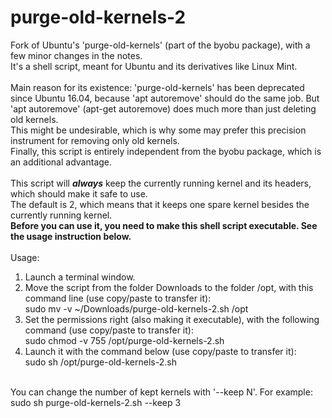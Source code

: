 # purge-old-kernels-2
Fork of Ubuntu's 'purge-old-kernels' (part of the byobu package), with a few minor changes in the notes.<br>
It's a shell script, meant for Ubuntu and its derivatives like Linux Mint.<br>
<br>
Main reason for its existence: 'purge-old-kernels' has been deprecated since Ubuntu 16.04, because 'apt autoremove' should do the same job. But 'apt autoremove' (apt-get autoremove) does much more than just deleting old kernels.<br>
This might be undesirable, which is why some may prefer this precision instrument for removing only old kernels.<br>
Finally, this script is entirely independent from the byobu package, which is an additional advantage.<br>
<br>
This script will <b><i>always</b></i> keep the currently running kernel and its headers, which should make it safe to use.<br>
The default is 2, which means that it keeps one spare kernel besides the currently running kernel.<br>
<b>Before you can use it, you need to make this shell script executable. See the usage instruction below.</b><br>
<br>
Usage:<br>
1. Launch a terminal window.<br>
2. Move the script from the folder Downloads to the folder /opt, with this command line (use copy/paste to transfer it):<br>
sudo mv -v ~/Downloads/purge-old-kernels-2.sh /opt<br>
3. Set the permissions right (also making it executable), with the following command (use copy/paste to transfer it):<br>
sudo chmod -v 755 /opt/purge-old-kernels-2.sh<br>
4. Launch it with the command below (use copy/paste to transfer it):<br>
sudo sh /opt/purge-old-kernels-2.sh<br>
<br>
You can change the number of kept kernels with '--keep N'. For example: sudo sh purge-old-kernels-2.sh --keep 3<br>
